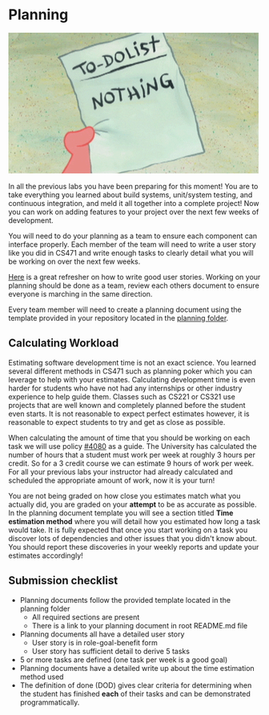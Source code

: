 # Planning

![Planning Lab](images/planning.gif)

In all the previous labs you have been preparing for this moment! You
are to take everything you learned about build systems, unit/system
testing,  and continuous integration, and meld it all
together into a complete project! Now you can work on adding features to your
project over the next few weeks of development.

You will need to do your planning as a team to ensure each component can interface properly.
Each member of the team will need to write a user story like you did in CS471
and write enough tasks to clearly detail what you will be working on over the next few weeks.

[Here](https://www.atlassian.com/agile/project-management/user-stories)
is a great refresher on how to write good user stories. Working on
your planning should be done as a team, review each others document to
ensure everyone is marching in the same direction.

Every team member will need to create a planning document using the
template provided in your repository located in the
[planning folder](https://github.com/shanep/capstone-starter/tree/master/planning).

## Calculating Workload

Estimating software development time is not an exact science. You learned several different methods
in CS471 such as planning poker which you can leverage to help with your estimates. Calculating
development time is even harder for students who have not had any internships or other industry
experience to help guide them. Classes such as CS221 or CS321 use projects that are well known
and completely planned before the student even starts. It is not reasonable to expect perfect
estimates however, it is reasonable to expect students to try and get as close as possible.

When calculating the amount of time that you should be working on each task we will use
policy [#4080](https://www.boisestate.edu/policy/academic-affairs-faculty-administration/policy-title-credit-hours/)
as a guide. The University has calculated the number of hours that a student must work per week at
roughly 3 hours per credit. So for a 3 credit course we can estimate 9 hours of work per week.
For all your previous labs your instructor had already calculated and scheduled the appropriate
amount of work, now it is your turn!

You are not being graded on how close you estimates match what you actually did, you are graded
on your **attempt** to be as accurate as possible. In the planning document template you will see
a section titled **Time estimation method** where you will detail how you estimated how long
a task would take. It is fully expected that once you start working on a task you discover
lots of dependencies and other issues that you didn't know about. You should report these
discoveries in your weekly reports and update your estimates accordingly!

## Submission checklist

- Planning documents follow the provided template located in the planning folder
  - All required sections are present
  - There is a link to your planning document in root README.md file
- Planning documents all have a detailed user story
  - User story is in role-goal-benefit form
  - User story has sufficient detail to derive 5 tasks
- 5 or more tasks are defined (one task per week is a good goal)
- Planning documents have a detailed write up about the time estimation method used
- The definition of done (DOD) gives clear criteria for determining when the student
  has finished **each** of their tasks and can be demonstrated programmatically.
